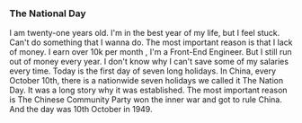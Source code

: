 ### The National Day
I am twenty-one years old. I'm in the best year of my life, but I feel stuck. Can't do something that I wanna do. The most important reason is that I lack of money. I earn over 10k per month , I'm a  Front-End Engineer. But I still run out of money every year. I don't know why I can't save some of my salaries every time. Today is the first day of seven long holidays. In China, every October 10th, there is a nationwide seven holidays we called it The Nation Day. It was a long story why it was established. The most important reason is The Chinese Community Party won the inner war and got to rule China.  And the day was 10th October in 1949.